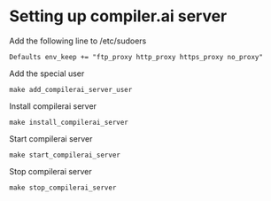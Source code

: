# Setting up compiler.ai server

Add the following line to /etc/sudoers
```
Defaults env_keep += "ftp_proxy http_proxy https_proxy no_proxy"
```

Add the special user
```
make add_compilerai_server_user
```

Install compilerai server
```
make install_compilerai_server
```

Start compilerai server
```
make start_compilerai_server
```

Stop compilerai server
```
make stop_compilerai_server
```
